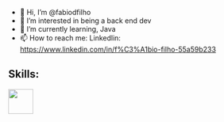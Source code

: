 - 👋 Hi, I’m @fabiodfilho
- 👀 I’m interested in being a back end dev
- 🌱 I’m currently learning, Java 
- 📫 How to reach me: Linkedlin: https://www.linkedin.com/in/f%C3%A1bio-filho-55a59b233

## Skills:
<img src=" https://upload.wikimedia.org/wikipedia/commons/9/99/Unofficial_JavaScript_logo_2.svg" width="50px">

          
          
          
          
          
          
          


